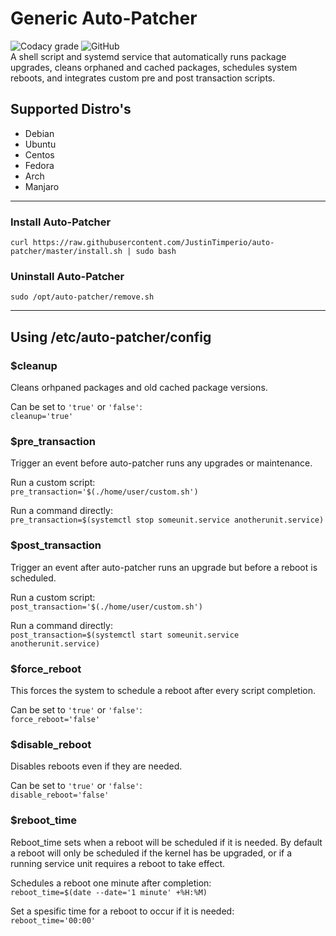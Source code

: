 # Generic Auto-Patcher
![Codacy grade](https://img.shields.io/codacy/grade/ea8a661eab1f4f64960491c1f0dc6836?label=Codacy%20Grade&style=for-the-badge)
![GitHub](https://img.shields.io/github/license/justintimperio/auto-patcher?style=for-the-badge)\
A shell script and systemd service that automatically runs package upgrades, cleans orphaned and cached packages, schedules system reboots, and integrates custom pre and post transaction scripts.

## Supported Distro's
- Debian
- Ubuntu
- Centos
- Fedora
- Arch
- Manjaro

------------

### Install Auto-Patcher
`curl https://raw.githubusercontent.com/JustinTimperio/auto-patcher/master/install.sh | sudo bash`

### Uninstall Auto-Patcher
`sudo /opt/auto-patcher/remove.sh`

------------

## Using /etc/auto-patcher/config

### $cleanup
Cleans orhpaned packages and old cached package versions.

Can be set to `'true'` or `'false'`:\
`cleanup='true'`

### $pre_transaction
Trigger an event before auto-patcher runs any upgrades or maintenance.

Run a custom script:\
`pre_transaction='$(./home/user/custom.sh')`

Run a command directly:\
`pre_transaction=$(systemctl stop someunit.service anotherunit.service)`

### $post_transaction
Trigger an event after auto-patcher runs an upgrade but before a reboot is scheduled.

Run a custom script:\
`post_transaction='$(./home/user/custom.sh')`

Run a command directly:\
`post_transaction=$(systemctl start someunit.service anotherunit.service)`

### $force_reboot
This forces the system to schedule a reboot after every script completion.

Can be set to `'true'` or `'false'`:\
`force_reboot='false'`

### $disable_reboot
Disables reboots even if they are needed.

Can be set to `'true'` or `'false'`:\
`disable_reboot='false'`

### $reboot_time 
Reboot_time sets when a reboot will be scheduled if it is needed. By default a reboot will only be scheduled if the kernel has be upgraded, or if a running service unit requires a reboot to take effect.

Schedules a reboot one minute after completion:\
`reboot_time=$(date --date='1 minute' +%H:%M)`

Set a spesific time for a reboot to occur if it is needed:\
`reboot_time='00:00'`
